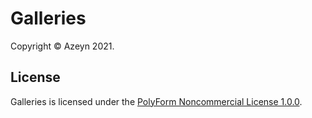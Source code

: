 # Galleries

Copyright &copy; Azeyn 2021.

## License

Galleries is licensed under the [PolyForm Noncommercial License 1.0.0](LICENSE.md).
